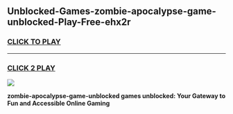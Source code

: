 
## Unblocked-Games-zombie-apocalypse-game-unblocked-Play-Free-ehx2r
<h3>
<a href="https://premium76.site?title=zombie-apocalypse-game-unblocked&ref=20A">CLICK TO PLAY</a></h3>
<hr>

<h3>
<a href="https://premium76.site?title=zombie-apocalypse-game-unblocked&ref=20A">CLICK 2 PLAY</a>
  
</h3>

<a href="https://premium76.site?title=zombie-apocalypse-game-unblocked&ref=20A"><img src="https://clearcache.store/games.png"></a>


**zombie-apocalypse-game-unblocked games unblocked: Your Gateway to Fun and Accessible Online Gaming**

